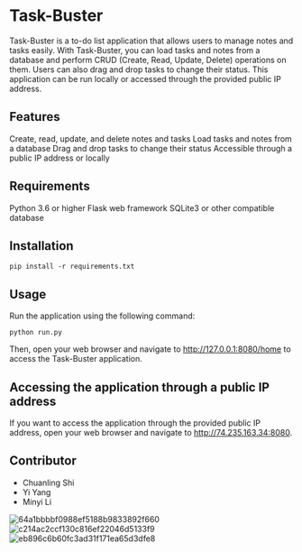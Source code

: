 # Task-Buster
Task-Buster is a to-do list application that allows users to manage notes and tasks easily. With Task-Buster, you can load tasks and notes from a database and perform CRUD (Create, Read, Update, Delete) operations on them. Users can also drag and drop tasks to change their status. This application can be run locally or accessed through the provided public IP address.

## Features
Create, read, update, and delete notes and tasks
Load tasks and notes from a database
Drag and drop tasks to change their status
Accessible through a public IP address or locally

## Requirements
Python 3.6 or higher
Flask web framework
SQLite3 or other compatible database

## Installation
```
pip install -r requirements.txt

```
 
## Usage
Run the application using the following command:
```
python run.py
```
Then, open your web browser and navigate to http://127.0.0.1:8080/home to access the Task-Buster application.

## Accessing the application through a public IP address
If you want to access the application through the provided public IP address, open your web browser and navigate to http://74.235.163.34:8080.

## Contributor
- Chuanling Shi
- Yi Yang
- Minyi Li


![64a1bbbbf0988ef5188b9833892f660](https://user-images.githubusercontent.com/56332687/230015742-59340af7-2955-4126-a337-e6c46456ab51.png)
![c214ac2ccf130c816ef22046d5133f9](https://user-images.githubusercontent.com/56332687/230015744-fa03191b-f3ba-48c7-858f-cf4448e00351.png)
![eb896c6b60fc3ad31f171ea65d3dfe8](https://user-images.githubusercontent.com/56332687/230015750-01443321-80ff-4bfb-9c3e-1fd38054a014.png)



